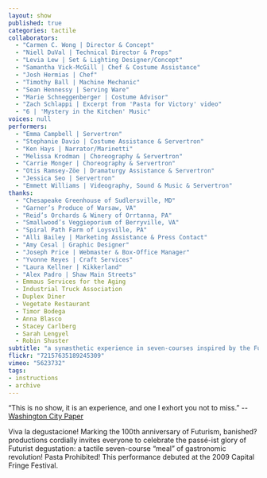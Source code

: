 ```yaml
---
layout: show
published: true
categories: tactile
collaborators: 
  - "Carmen C. Wong | Director & Concept"
  - "Niell DuVal | Technical Director & Props"
  - "Levia Lew | Set & Lighting Designer/Concept"
  - "Samantha Vick-McGill | Chef & Costume Assistance"
  - "Josh Hermias | Chef"
  - "Timothy Ball | Machine Mechanic"
  - "Sean Hennessy | Serving Ware"
  - "Marie Schneggenberger | Costume Advisor"
  - "Zach Schlappi | Excerpt from 'Pasta for Victory' video"
  - "6 | 'Mystery in the Kitchen' Music"
voices: null
performers: 
  - "Emma Campbell | Servertron"
  - "Stephanie Davio | Costume Assistance & Servertron"
  - "Ken Hays | Narrator/Marinetti"
  - "Melissa Krodman | Choreography & Servertron"
  - "Carrie Monger | Choreography & Servertron"
  - "Otis Ramsey-Zöe | Dramaturgy Assistance & Servertron"
  - "Jessica Seo | Servertron"
  - "Emmett Williams | Videography, Sound & Music & Servertron"
thanks: 
  - "Chesapeake Greenhouse of Sudlersville, MD"
  - "Garner’s Produce of Warsaw, VA"
  - "Reid’s Orchards & Winery of Orrtanna, PA"
  - "Smallwood’s Veggieporium of Berryville, VA"
  - "Spiral Path Farm of Loysville, PA"
  - "Alli Bailey | Marketing Assistance & Press Contact"
  - "Amy Cesal | Graphic Designer"
  - "Joseph Price | Webmaster & Box-Office Manager"
  - "Yvonne Reyes | Craft Services"
  - "Laura Kellner | Kikkerland"
  - "Alex Padro | Shaw Main Streets"
  - Emmaus Services for the Aging
  - Industrial Truck Association
  - Duplex Diner
  - Vegetate Restaurant
  - Timor Bodega
  - Anna Blasco
  - Stacey Carlberg
  - Sarah Lengyel
  - Robin Shuster
subtitle: "a synæsthetic experience in seven-courses inspired by the Futurists"
flickr: "72157635189245309"
vimeo: "5623732"
tags:
- instructions
- archive
---
```


“This is no show, it is an experience, and one I exhort you not to miss.” -- [Washington City Paper](http://www.washingtoncitypaper.com/blogs/fringe/2009/07/13/hip-shot-a-tactile-dinner/)

Viva la degustacione!  Marking the 100th anniversary of Futurism, banished? productions cordially invites everyone to celebrate the passé-ist glory of Futurist degustation: a tactile seven-course “meal” of gastronomic revolution! Pasta Prohibited! This performance debuted at the 2009 Capital Fringe Festival.